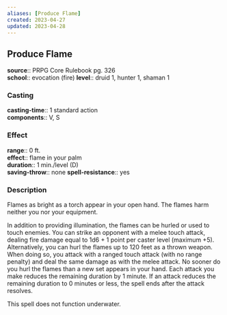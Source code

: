 ```yaml
---
aliases: [Produce Flame]
created: 2023-04-27
updated: 2023-04-28
---
```


## Produce Flame

**source**:: PRPG Core Rulebook pg. 326  
**school**:: evocation (fire)
**level**:: druid 1, hunter 1, shaman 1

### Casting

**casting-time**:: 1 standard action  
**components**:: V, S

### Effect

**range**:: 0 ft.  
**effect**:: flame in your palm  
**duration**:: 1 min./level (D)  
**saving-throw**:: none
**spell-resistance**:: yes

### Description

Flames as bright as a torch appear in your open hand. The flames harm neither you nor your equipment.  
  
In addition to providing illumination, the flames can be hurled or used to touch enemies. You can strike an opponent with a melee touch attack, dealing fire damage equal to 1d6 + 1 point per caster level (maximum +5). Alternatively, you can hurl the flames up to 120 feet as a thrown weapon. When doing so, you attack with a ranged touch attack (with no range penalty) and deal the same damage as with the melee attack. No sooner do you hurl the flames than a new set appears in your hand. Each attack you make reduces the remaining duration by 1 minute. If an attack reduces the remaining duration to 0 minutes or less, the spell ends after the attack resolves.  
  
This spell does not function underwater.
